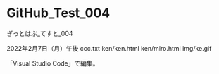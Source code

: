 # GitHub_Test_004
ぎっとはぶ_てすと_004

2022年2月7日（月）午後
ccc.txt
ken/ken.html
ken/miro.html
img/ke.gif

「Visual Studio Code」で編集。


